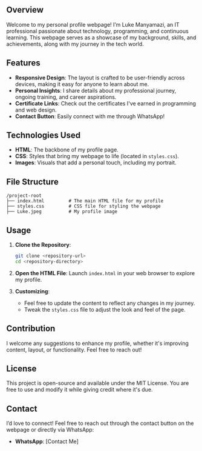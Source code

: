 ## Overview

Welcome to my personal profile webpage! I’m Luke Manyamazi, an IT professional passionate about technology, programming, and continuous learning. This webpage serves as a showcase of my background, skills, and achievements, along with my journey in the tech world.

## Features

- **Responsive Design**: The layout is crafted to be user-friendly across devices, making it easy for anyone to learn about me.
- **Personal Insights**: I share details about my professional journey, ongoing training, and career aspirations.
- **Certificate Links**: Check out the certificates I've earned in programming and web design.
- **Contact Button**: Easily connect with me through WhatsApp!

## Technologies Used

- **HTML**: The backbone of my profile page.
- **CSS**: Styles that bring my webpage to life (located in `styles.css`).
- **Images**: Visuals that add a personal touch, including my portrait.

## File Structure

```
/project-root
├── index.html         # The main HTML file for my profile
├── styles.css         # CSS file for styling the webpage
├── Luke.jpeg          # My profile image
```

## Usage

1. **Clone the Repository**:
   ```bash
   git clone <repository-url>
   cd <repository-directory>
   ```

2. **Open the HTML File**:
   Launch `index.html` in your web browser to explore my profile.

3. **Customizing**:
   - Feel free to update the content to reflect any changes in my journey.
   - Tweak the `styles.css` file to adjust the look and feel of the page.

## Contribution

I welcome any suggestions to enhance my profile, whether it's improving content, layout, or functionality. Feel free to reach out!

## License

This project is open-source and available under the MIT License. You are free to use and modify it while giving credit where it's due.

## Contact

I’d love to connect! Feel free to reach out through the contact button on the webpage or directly via WhatsApp:

- **WhatsApp**: [Contact Me]

